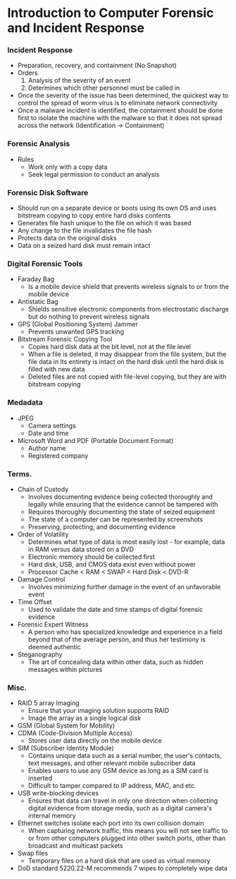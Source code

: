 # Introduction to Computer Forensic and Incident Response
### Incident Response
* Preparation, recovery, and containment (No Snapshot)
* Orders
  1. Analysis of the severity of an event
  2. Determines which other personnel must be called in
* Once the severity of the issue has been determined, the quickest way to control the spread of worm virus is to eliminate network connectivity
* Once a malware incident is identified, the containment should be done first to isolate the machine with the malware so that it does not spread across the network (Identification -> Containment)

### Forensic Analysis
* Rules
  * Work only with a copy data
  * Seek legal permission to conduct an analysis

### Forensic Disk Software
  * Should run on a separate device or boots using its own OS and uses bitstream copying to copy entire hard disks contents
  * Generates file hash unique to the file on which it was based
  * Any change to the file invalidates the file hash
  * Protects data on the original disks
  * Data on a seized hard disk must remain intact
  
### Digital Forensic Tools
* Faraday Bag
  * Is a mobile device shield that prevents wireless signals to or from the mobile device
* Antistatic Bag
  * Shields sensitive electronic components from electrostatic discharge but do nothing to prevent wireless signals
* GPS (Global Positioning System) Jammer
  * Prevents unwanted GPS tracking
* Bitstream Forensic Copying Tool
  * Copies hard disk data at the bit level, not at the file level
  * When a file is deleted, it may disappear from the file system, but the file data in its entirety is intact on the hard disk until the hard disk is filled with new data
  * Deleted files are not copied with file-level copying, but they are with bitstream copying
  
### Medadata
* JPEG
  * Camera settings
  * Date and time
* Microsoft Word and PDF (Portable Document Format)
  * Author name
  * Registered company

### Terms.
* Chain of Custody
  * Involves documenting evidence being collected thoroughly and legally while ensuring that the evidence cannot be tampered with
  * Requires thoroughly documenting the state of seized equipment
  * The state of a computer can be represented by screenshots
  * Preserving, protecting, and documenting evidence
* Order of Volatility
  * Determines what type of data is most easily lost - for example, data in RAM versus data stored on a DVD
  * Electronic memory should be collected first
  * Hard disk, USB, and CMOS data exist even without power
  * Processor Cache < RAM < SWAP < Hard Disk < DVD-R
* Damage Control
  * Involves minimizing further damage in the event of an unfavorable event
* Time Offset
  * Used to validate the date and time stamps of digital forensic evidence
* Forensic Expert Witness
  * A person who has specialized knowledge and experience in a field beyond that of the average person, and thus her testimony is deemed authentic
* Steganography
  * The art of concealing data within other data, such as hidden messages within pictures

### Misc.
* RAID 5 array Imaging
  * Ensure that your imaging solution supports RAID
  * Image the array as a single logical disk
* GSM (Global System for Mobility)
* CDMA (Code-Division Multiple Access)
  * Stores user data directly on the mobile device
* SIM (Subscriber Identity Module)
  * Contains unique data such as a serial number, the user's contacts, text messages, and other relevant mobile subscriber data
  * Enables users to use any GSM device as long as a SIM card is inserted
  * Difficult to tamper compared to IP address, MAC, and etc.
* USB write-blocking devices
  * Ensures that data can travel in only one direction when collecting digital evidence from storage media, such as a digital camera's internal memory
* Ethernet switches isolate each port into its own collision domain
  * When capturing network traffic, this means you will not see traffic to or from other computers plugged into other switch ports, other than broadcast and multicast packets
* Swap files
  * Temporary files on a hard disk that are used as virtual memory
* DoD standard 5220.22-M recommends 7 wipes to completely wipe data
